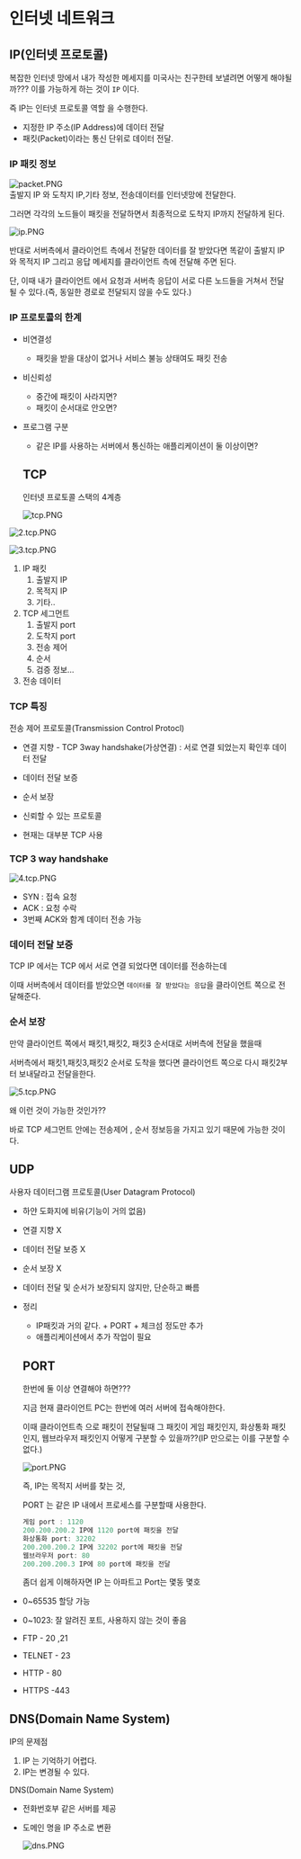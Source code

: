 # 인터넷 네트워크

## IP(인터넷 프로토콜)

복잡한 인터넷 망에서 내가 작성한 메세지를 미국사는 친구한테 보낼려면 어떻게 해야될까???
이를 가능하게 하는 것이 `IP` 이다.

즉 IP는 인터넷 프로토콜 역할 을 수행한다.

- 지정한 IP 주소(IP Address)에 데이터 전달
- 패킷(Packet)이라는 통신 단위로 데이터 전달.

### IP 패킷 정보

![packet.PNG](%E1%84%8B%E1%85%B5%E1%86%AB%E1%84%90%E1%85%A5%E1%84%82%E1%85%A6%E1%86%BA%20%E1%84%82%E1%85%A6%E1%84%90%E1%85%B3%E1%84%8B%E1%85%AF%E1%84%8F%E1%85%B3%2084a31ca115dc43c3846e6ff9ba9f6bd1/packet.png)  
출발지 IP 와 도착지 IP,기타 정보, 전송데이터를 인터넷망에 전달한다.

그러면 각각의 노드들이 패킷을 전달하면서 최종적으로 도착지 IP까지 전달하게 된다.

![ip.PNG](%E1%84%8B%E1%85%B5%E1%86%AB%E1%84%90%E1%85%A5%E1%84%82%E1%85%A6%E1%86%BA%20%E1%84%82%E1%85%A6%E1%84%90%E1%85%B3%E1%84%8B%E1%85%AF%E1%84%8F%E1%85%B3%2084a31ca115dc43c3846e6ff9ba9f6bd1/ip.png)

반대로 서버측에서 클라이언트 측에서 전달한 데이터를 잘 받았다면 똑같이 출발지 IP 와 목적지 IP 그리고 응답 메세지를 클라이언트 측에 전달해 주면 된다.

단, 이때 내가 클라이언트 에서 요청과 서버측 응답이 서로 다른 노드들을 거쳐서 전달 될 수 있다.(즉, 동일한 경로로 전달되지 않을 수도 있다.)

### IP 프로토콜의 한계

- 비연결성
    - 패킷을 받을 대상이 없거나 서비스 불능 상태여도 패킷 전송
- 비신뢰성
    - 중간에 패킷이 사라지면?
    - 패킷이 순서대로 안오면?
- 프로그램 구분
    - 같은 IP를 사용하는 서버에서 통신하는 애플리케이션이 둘 이상이면?
    
    ## TCP
    
    인터넷 프로토콜 스택의 4계층
    
    ![tcp.PNG](%E1%84%8B%E1%85%B5%E1%86%AB%E1%84%90%E1%85%A5%E1%84%82%E1%85%A6%E1%86%BA%20%E1%84%82%E1%85%A6%E1%84%90%E1%85%B3%E1%84%8B%E1%85%AF%E1%84%8F%E1%85%B3%2084a31ca115dc43c3846e6ff9ba9f6bd1/tcp.png)
    

![2.tcp.PNG](%E1%84%8B%E1%85%B5%E1%86%AB%E1%84%90%E1%85%A5%E1%84%82%E1%85%A6%E1%86%BA%20%E1%84%82%E1%85%A6%E1%84%90%E1%85%B3%E1%84%8B%E1%85%AF%E1%84%8F%E1%85%B3%2084a31ca115dc43c3846e6ff9ba9f6bd1/2.tcp.png)

![3.tcp.PNG](%E1%84%8B%E1%85%B5%E1%86%AB%E1%84%90%E1%85%A5%E1%84%82%E1%85%A6%E1%86%BA%20%E1%84%82%E1%85%A6%E1%84%90%E1%85%B3%E1%84%8B%E1%85%AF%E1%84%8F%E1%85%B3%2084a31ca115dc43c3846e6ff9ba9f6bd1/3.tcp.png)

1. IP 패킷
    1. 출발지 IP
    2.  목적지 IP
    3.  기타..
2. TCP 세그먼트
    1. 출발지 port
    2. 도착지 port
    3. 전송 제어
    4. 순서
    5. 검증 정보…
3. 전송 데이터

### TCP 특징

전송 제어 프로토콜(Transmission Control Protocl)

- 연결 지향 - TCP 3way handshake(가상연결) : 서로 연결 되었는지 확인후 데이터 전달
- 데이터 전달 보증
- 순서 보장

- 신뢰할 수 있는 프로토콜
- 현재는 대부분 TCP 사용

### TCP 3 way handshake

![4.tcp.PNG](%E1%84%8B%E1%85%B5%E1%86%AB%E1%84%90%E1%85%A5%E1%84%82%E1%85%A6%E1%86%BA%20%E1%84%82%E1%85%A6%E1%84%90%E1%85%B3%E1%84%8B%E1%85%AF%E1%84%8F%E1%85%B3%2084a31ca115dc43c3846e6ff9ba9f6bd1/4.tcp.png)

- SYN : 접속 요청
- ACK : 요청 수락
- 3번째 ACK와 함계 데이터 전송 가능

### 데이터 전달 보증

TCP IP 에서는 TCP 에서 서로 연결 되었다면 데이터를 전송하는데 

이때 서버측에서 데이터를 받았으면 `데이터를 잘 받았다는 응답`을 클라이언트 쪽으로 전달해준다.

### 순서 보장

만약 클라이언트 쪽에서 패킷1,패킷2, 패킷3 순서대로 서버측에 전달을 했을때

서버측에서 패킷1,패킷3,패킷2 순서로 도착을 했다면 클라이언트 쪽으로 다시 패킷2부터 보내달라고 전달을한다.

![5.tcp.PNG](%E1%84%8B%E1%85%B5%E1%86%AB%E1%84%90%E1%85%A5%E1%84%82%E1%85%A6%E1%86%BA%20%E1%84%82%E1%85%A6%E1%84%90%E1%85%B3%E1%84%8B%E1%85%AF%E1%84%8F%E1%85%B3%2084a31ca115dc43c3846e6ff9ba9f6bd1/5.tcp.png)

왜 이런 것이 가능한 것인가??

바로 TCP 세그먼트 안에는 전송제어 , 순서 정보등을 가지고 있기 때문에 가능한 것이다.

## UDP

사용자 데이터그램 프로토콜(User Datagram Protocol)

- 하얀 도화지에 비유(기능이 거의 없음)
- 연결 지향 X
- 데이터 전달 보증 X
- 순서 보장 X
- 데이터 전달 및 순서가 보장되지 않지만, 단순하고 빠름
- 정리
    - IP패킷과 거의 같다. + PORT + 체크섬 정도만 추가
    - 애플리케이션에서 추가 작업이 필요
    
    ## PORT
    
    한번에 둘 이상 연결해야 하면???
    
    지금 현재 클라이언트 PC는 한번에 여러 서버에 접속해야한다.
    
    이때 클라이언트측 으로 패킷이 전달될때 그 패킷이 게임 패킷인지, 화상통화 패킷인지, 웹브라우저 패킷인지 어떻게 구분할 수 있을까??(IP 만으로는 이를 구분할 수 없다.)
    
    ![port.PNG](%E1%84%8B%E1%85%B5%E1%86%AB%E1%84%90%E1%85%A5%E1%84%82%E1%85%A6%E1%86%BA%20%E1%84%82%E1%85%A6%E1%84%90%E1%85%B3%E1%84%8B%E1%85%AF%E1%84%8F%E1%85%B3%2084a31ca115dc43c3846e6ff9ba9f6bd1/port.png)
    
    즉, IP는 목적지 서버를 찾는 것,
    
    PORT 는 같은 IP 내에서 프로세스를 구분할때 사용한다.
    
    ```jsx
    게임 port : 1120
    200.200.200.2 IP에 1120 port에 패킷을 전달
    화상통화 port: 32202
    200.200.200.2 IP에 32202 port에 패킷을 전달
    웹브라우저 port: 80
    200.200.200.3 IP에 80 port에 패킷을 전달
    ```
    
    좀더 쉽게 이해하자면 IP 는 아파트고 Port는 몇동 몇호
    
- 0~65535 할당 가능
- 0~1023: 잘 알려진 포트, 사용하지 않는 것이 좋음
- FTP - 20 ,21
- TELNET - 23
- HTTP - 80
- HTTPS -443

## DNS(Domain Name System)

IP의 문제점

1. IP 는 기억하기 어렵다.
2. IP는 변경될 수 있다.

DNS(Domain Name System)

- 전화번호부 같은 서버를 제공
- 도메인 명을 IP 주소로 변환
    
    ![dns.PNG](%E1%84%8B%E1%85%B5%E1%86%AB%E1%84%90%E1%85%A5%E1%84%82%E1%85%A6%E1%86%BA%20%E1%84%82%E1%85%A6%E1%84%90%E1%85%B3%E1%84%8B%E1%85%AF%E1%84%8F%E1%85%B3%2084a31ca115dc43c3846e6ff9ba9f6bd1/dns.png)